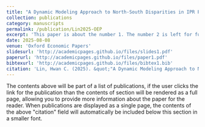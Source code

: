 ```yaml
---
title: "A Dynamic Modeling Approach to North-South Disparities in IPR Protection"
collection: publications
category: manuscripts
permalink: /publication/Lin2025-OEP
excerpt: 'This paper is about the number 1. The number 2 is left for future work.'
date: 2025-08-08
venue: 'Oxford Economic Papers'
slidesurl: 'http://academicpages.github.io/files/slides1.pdf'
paperurl: 'http://academicpages.github.io/files/paper1.pdf'
bibtexurl: 'http://academicpages.github.io/files/bibtex1.bib'
citation: 'Lin, Hwan C. (2025). &quot;"A Dynamic Modeling Approach to North-South Disparities in IPR Protection." &quot; <i>Oxford Economic Papers</i>. 1(1).'
---
```

The contents above will be part of a list of publications, if the user clicks the link for the publication than the contents of section will be rendered as a full page, allowing you to provide more information about the paper for the reader. When publications are displayed as a single page, the contents of the above "citation" field will automatically be included below this section in a smaller font.

